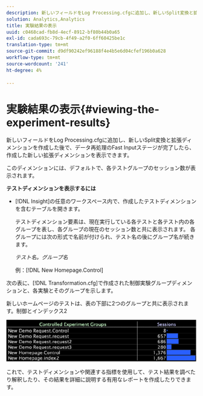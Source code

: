 ```yaml
---
description: 新しいフィールドをLog Processing.cfgに追加し、新しいSplit変換と拡張ディメンションを作成した後で、データ再処理のFast Inputステージが完了したら、作成した新しい拡張ディメンションを表示できます。
solution: Analytics,Analytics
title: 実験結果の表示
uuid: c0468cad-fb8d-4ecf-8912-bf80b44b0a65
exl-id: cada693c-79cb-4f49-a2f0-6ff60425be1c
translation-type: tm+mt
source-git-commit: d9df90242ef96188f4e4b5e6d04cfef196b0a628
workflow-type: tm+mt
source-wordcount: '241'
ht-degree: 4%

---
```


# 実験結果の表示{#viewing-the-experiment-results}

新しいフィールドをLog Processing.cfgに追加し、新しいSplit変換と拡張ディメンションを作成した後で、データ再処理のFast Inputステージが完了したら、作成した新しい拡張ディメンションを表示できます。

このディメンションには、デフォルトで、各テストグループのセッション数が表示されます。

**テストディメンションを表示するには**

* [!DNL Insight]の任意のワークスペース内で、作成したテストディメンションを含むテーブルを開きます。

   テストディメンション要素は、現在実行している各テストと各テスト内の各グループを表し、各グループの現在のセッション数と共に表示されます。 各グループには次の形式で名前が付けられ、テスト名の後にグループ名が続きます。

   *テスト名。グループ名*

   例：[!DNL New Homepage.Control]

次の表に、[!DNL Transformation.cfg]で作成された制御実験グループディメンションと、各実験とそのグループを示します。

新しいホームページのテストは、表の下部に2つのグループと共に表示されます。制御とインデックス2

![](assets/controlledexpgrps.png)

これで、テストディメンションや関連する指標を使用して、テスト結果を調べたり解釈したり、その結果を詳細に説明する有用なレポートを作成したりできます。
